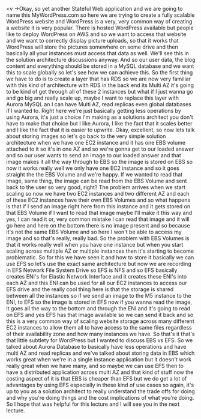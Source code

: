 
<v ->Okay, so yet another Stateful Web application</v>
and we are going to name this MyWordPress.com
so here we are trying to create a fully scalable
WordPress website and WordPress is a very, very
common way of creating a website it is very popular.
There is hosted WordPress available
but people like to deploy WordPress on AWS
and so we want to access that website
and we want to correctly display picture uploads,
so that it works that WordPress will store the pictures
somewhere on some drive and then basically
all your instances must access that data as well.
We'll see this in the solution architecture discussions
anyway. And so our user data, the blog content
and everything should be stored in a MySQL database
and we want this to scale globally
so let's see how we can achieve this.
So the first thing we have to do is to create a layer
that has RDS so we are now very familiar
with this kind of architecture with RDS in the back end
its Multi AZ it's going to be kind of
get through all of these 2 instances
but what if I just wanna go and go big
and really scale up, maybe I want to replace this layer
with Aurora MySQL an I can have Multi AZ, read replicas
even global databases if I wanted to.
Right here we're just basically getting less operations
by using Aurora, it's just a choice I'm making
as a solutions architect you don't have to
make that choice but I like Aurora,
I like the fact that it scales better
and I like the fact that it is easier to upwrite.
Okay, excellent, so now lets talk about storing images
so let's go back to the very simple
solution architecture when we have one EC2 instance
and it has one EBS volume attached to it
so it's in one AZ and so we're gonna get to
our loaded answer and so our user wants to
send an image to our loaded answer
and that image makes it all the way through to EBS
so the image is stored on EBS so now it works really well
we only have one EC2 instance
and so it goes straight the the EBS Volume
and we're happy. If we wanted to read that image,
same thing, the image can be read from the EBS Volume
and sent back to the user so very good, right?
The problem arrives when we start scaling
so now we have two EC2 instances and two different AZ
and each of these EC2 instances have their own
EBS Volumes and so what happens is that if I send
an image right here from this instance
and it gets stored on that EBS Volume
if I want to read that image maybe I'll make it this way
and yes, I can read it or, very common mistake
I can read that image and it will go here
and here on the bottom there is no image present
and so because it's not the same EBS Volume
and so here I won't be able to access my image
and so that's really, really bad.
So the problem with EBS Volumes is that it works really well
when you have one instance but when you start scaling
across multiple AZ or multiple instances
then it's starting to become problematic.
So for this we have seen it and how to store it basically
we can use EFS so let's use the exact same architecture
but now we are recording in EFS Network File System Drive
so EFS is NFS and so EFS basically creates ENI's
for Elastic Network Interface
and it creates these ENI's into each AZ
and this ENI can be used for all our EC2 instances
to access our EFS drive and the really cool thing here
is that the storage is shared between all the instances
so if we send an image to the M5 instance
to the ENI, to EFS so the image is stored in EFS
now if you wanna read the image,
it goes all the way to the bottom
and through the ENI and it's going to read on EFS
and yes EFS has that image available
so we can send it back and so this is a very common way
of scaling website storage across many different
EC2 instances to allow them all to have access to
the same files regardless of their availability zone
and how many instances we have.
So that's it that's that little subtlety
for WordPress but I wanted to discuss EBS vs EFS.
So we talked about Aurora Database
to basically have less operations
and have multi AZ and read replicas
and we've talked about storing data in EBS
which works great when we're in a single instance
application but it doesn't work really great when we have
many, and so maybe we can use EFS then
to have a distributed application
across multi AZ and that kind of stuff
now the costing aspect of it is that EBS is cheaper
than EFS but we do get a lot of advantages by using EFS
especially in these kind of use cases
so again, it's up to you as a solution architect
to really understand the trade offs for doing
and why you're doing things and the cost
implications of what you're doing.
So I hope that was helpful for this lecture
and I will see you in the next lecture.